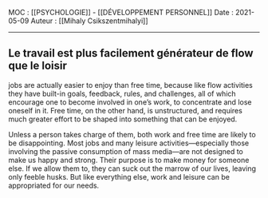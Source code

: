 MOC : [[PSYCHOLOGIE]] - [[DÉVELOPPEMENT PERSONNEL]]
Date : 2021-05-09
Auteur : [[Mihaly Csikszentmihalyi]]
***

## Le travail est plus facilement générateur de flow que le loisir 
jobs are actually easier to enjoy than free time, because like flow activities they have built-in goals, feedback, rules, and challenges, all of which encourage one to become involved in one’s work, to concentrate and lose oneself in it. Free time, on the other hand, is unstructured, and requires much greater effort to be shaped into something that can be enjoyed.

Unless a person takes charge of them, both work and free time are likely to be disappointing. Most jobs and many leisure activities—especially those involving the passive consumption of mass media—are not designed to make us happy and strong. Their purpose is to make money for someone else. If we allow them to, they can suck out the marrow of our lives, leaving only feeble husks. But like everything else, work and leisure can be appropriated for our needs.